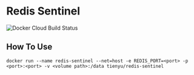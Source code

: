 # Redis Sentinel
![Docker Cloud Build Status](https://img.shields.io/docker/cloud/build/tienyu/redis-sentinel)

## How To Use
```bash=
docker run --name redis-sentinel --net=host -e REDIS_PORT=<port> -p <port>:<port> -v <volume path>:/data tienyu/redis-sentinel
```
